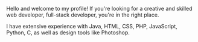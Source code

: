 Hello and welcome to my profile! If you're looking for a creative and skilled web developer, full-stack developer, you're in the right place.

I have extensive experience with Java, HTML, CSS, PHP, JavaScript, Python, C, as well as design tools like Photoshop.
